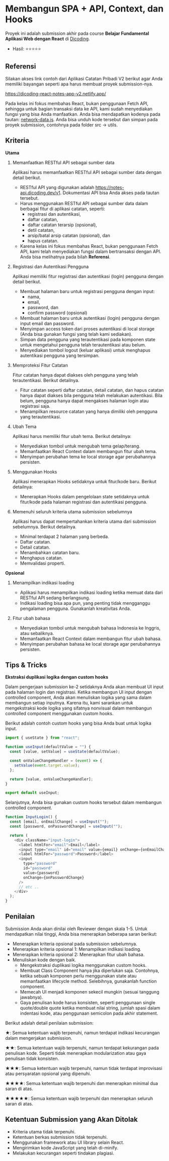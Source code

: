 # Membangun SPA + API, Context, dan Hooks

Proyek ini adalah submission akhir pada course **Belajar Fundamental Aplikasi Web dengan React** di [Dicoding](dicoding.com).

- Hasil: ⭐⭐⭐⭐⭐

## Referensi

Silakan akses link contoh dari Aplikasi Catatan Pribadi V2 berikut agar Anda memiliki bayangan seperti apa harus membuat proyek submission-nya.

https://dicoding-react-notes-app-v2.netlify.app/

Pada kelas ini fokus membahas React, bukan penggunaan Fetch API, sehingga untuk bagian transaksi data ke API, kami sudah menyediakan fungsi yang bisa Anda manfaatkan. Anda bisa mendapatkan kodenya pada tautan: [network-data.js](https://github.com/dicodingacademy/a413-react-fundamental-labs/blob/099-shared-files/02-submissions/share-code/network-data.js). Anda bisa unduh kode tersebut dan simpan pada proyek submission, contohnya pada folder src -> utils.

## Kriteria

**Utama**

1. Memanfaatkan RESTful API sebagai sumber data

   Aplikasi harus memanfaatkan RESTful API sebagai sumber data dengan detail berikut.

   - RESTful API yang digunakan adalah https://notes-api.dicoding.dev/v1. Dokumentasi API bisa Anda akses pada tautan tersebut.
   - Harus menggunakan RESTful API sebagai sumber data dalam berbagai fitur di aplikasi catatan, seperti:
     - registrasi dan autentikasi,
     - daftar catatan,
     - daftar catatan terarsip (opsional),
     - detil catatan,
     - arsip/batal arsip catatan (opsional), dan
     - hapus catatan.
   - Karena kelas ini fokus membahas React, bukan penggunaan Fetch API, kami telah menyediakan fungsi dalam bertransaksi dengan API. Anda bisa melihatnya pada bilah **Referensi**.

2. Registrasi dan Autentikasi Pengguna

   Aplikasi memiliki fitur registrasi dan autentikasi (login) pengguna dengan detail berikut.

   - Membuat halaman baru untuk registrasi pengguna dengan input:
     - nama,
     - email,
     - password, dan
     - confirm password (opsional)
   - Membuat halaman baru untuk autentikasi (login) pengguna dengan input email dan password.
   - Menyimpan access token dari proses autentikasi di local storage (Anda bisa gunakan fungsi yang telah kami sediakan).
   - Simpan data pengguna yang terautentikasi pada komponen state untuk mengetahui pengguna telah terautentikasi atau belum.
   - Menyediakan tombol logout (keluar aplikasi) untuk menghapus autentikasi pengguna yang tersimpan.

3. Memproteksi Fitur Catatan

   Fitur catatan hanya dapat diakses oleh pengguna yang telah terautentikasi. Berikut detailnya.

   - Fitur catatan seperti daftar catatan, detail catatan, dan hapus catatan hanya dapat diakses bila pengguna telah melakukan autentikasi. Bila belum, pengguna hanya dapat mengakses halaman login atau registrasi saja.
   - Menampilkan resource catatan yang hanya dimiliki oleh pengguna yang terautentikasi.

4. Ubah Tema

   Aplikasi harus memiliki fitur ubah tema. Berikut detailnya:

   - Menyediakan tombol untuk mengubah tema gelap/terang.
   - Memanfaatkan React Context dalam membangun fitur ubah tema.
   - Menyimpan perubahan tema ke local storage agar perubahannya persisten.

5. Menggunakan Hooks

   Aplikasi menerapkan Hooks setidaknya untuk fitur/kode baru. Berikut detailnya:

   - Menerapkan Hooks dalam pengelolaan state setidaknya untuk fitur/kode pada halaman registrasi dan autentikasi pengguna.

6. Memenuhi seluruh kriteria utama submission sebelumnya

   Aplikasi harus dapat mempertahankan kriteria utama dari submission sebelumnya. Berikut detailnya.

   - Minimal terdapat 2 halaman yang berbeda.
   - Daftar catatan.
   - Detail catatan.
   - Menambahkan catatan baru.
   - Menghapus catatan.
   - Memvalidasi properti.

**Opsional**

1. Menampilkan indikasi loading

   - Aplikasi harus menampilkan indikasi loading ketika memuat data dari RESTful API sedang berlangsung.
   - Indikasi loading bisa apa pun, yang penting tidak mengganggu pengalaman pengguna. Gunakanlah kreativitas Anda.

2. Fitur ubah bahasa

   - Menyediakan tombol untuk mengubah bahasa Indonesia ke Inggris, atau sebaliknya.
   - Memanfaatkan React Context dalam membangun fitur ubah bahasa.
   - Menyimpan perubahan bahasa ke local storage agar perubahannya persisten.

## Tips & Tricks

**Ekstraksi duplikasi logika dengan custom hooks**

Dalam pengerjaan submission ke-2 setidaknya Anda akan membuat UI input pada halaman login dan registrasi. Ketika membangun UI input dengan controlled component, Anda akan menuliskan logika yang sama dalam membangun setiap inputnya. Karena itu, kami sarankan untuk mengekstraksi kode logika yang sifatnya nonvisual dalam membangun controlled component menggunakan custom hooks.

Berikut adalah contoh custom hooks yang bisa Anda buat untuk logika input.

```js
import { useState } from "react";

function useInput(defaultValue = "") {
  const [value, setValue] = useState(defaultValue);

  const onValueChangeHandler = (event) => {
    setValue(event.target.value);
  };

  return [value, onValueChangeHandler];
}

export default useInput;
```

Selanjutnya, Anda bisa gunakan custom hooks tersebut dalam membangun controlled component.

```js
function InputLogin() {
  const [email, onEmailChange] = useInput("");
  const [password, onPasswordChange] = useInput("");

  return (
    <div className="input-login">
      <label htmlFor="email">Email</label>
      <input type="email" id="email" value={email} onChange={onEmailChange} />
      <label htmlFor="password">Password</label>
      <input
        type="password"
        id="password"
        value={password}
        onChange={onPasswordChange}
      />
      // etc ..
    </div>
  );
}
```

## Penilaian

Submission Anda akan dinilai oleh Reviewer dengan skala 1-5. Untuk mendapatkan nilai tinggi, Anda bisa menerapkan beberapa saran berikut:

- Menerapkan kriteria opsional pada submission sebelumnya.
- Menerapkan kriteria opsional 1: Menampilkan indikasi loading.
- Menerapkan kriteria opsional 2: Menerapkan fitur ubah bahasa.
- Menuliskan kode dengan baik.
  - Mengekstraksi duplikasi logika menggunakan custom hooks.
  - Membuat Class Component hanya jika diperlukan saja. Contohnya, ketika sebuah komponen perlu menggunakan state atau memanfaatkan lifecycle method. Selebihnya, gunakanlah function component.
  - Memecah UI menjadi komponen sekecil mungkin (sesuai tanggung jawabnya).
  - Gaya penulisan kode harus konsisten, seperti penggunaan single quote/double quote ketika membuat nilai string, jumlah spasi dalam indentasi kode, atau penggunaan semicolon pada akhir statement.

Berikut adalah detail penilaian submission:

&starf;:
Semua ketentuan wajib terpenuhi, namun terdapat indikasi kecurangan dalam mengerjakan submission.

&starf;&starf;:
Semua ketentuan wajib terpenuhi, namun terdapat kekurangan pada penulisan kode. Seperti tidak menerapkan modularization atau gaya penulisan tidak konsisten.

&starf;&starf;&starf;:
Semua ketentuan wajib terpenuhi, namun tidak terdapat improvisasi atau persyaratan opsional yang dipenuhi.

&starf;&starf;&starf;&starf;:
Semua ketentuan wajib terpenuhi dan menerapkan minimal dua saran di atas.

&starf;&starf;&starf;&starf;&starf;:
Semua ketentuan wajib terpenuhi dan menerapkan seluruh saran di atas.

## Ketentuan Submission yang Akan Ditolak

- Kriteria utama tidak terpenuhi.
- Ketentuan berkas submission tidak terpenuhi.
- Menggunakan framework atau UI library selain React.
- Mengirimkan kode JavaScript yang telah di-minify.
- Melakukan kecurangan seperti tindakan plagiasi.
